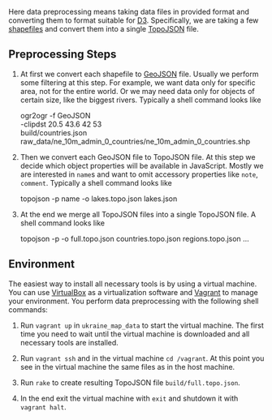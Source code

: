 Here data preprocessing means taking data files in provided format and converting them to format suitable for [D3]( http://d3js.org/).  Specifically, we are taking a few [shapefiles](http://en.wikipedia.org/wiki/Shapefile) and convert them into a single [TopoJSON](https://github.com/mbostock/topojson) file.


## Preprocessing Steps

1. At first we convert each shapefile to [GeoJSON](http://geojson.org/) file.  Usually we perform some filtering at this step.  For example, we want data only for specific area, not for the entire world.  Or we may need data only for objects of certain size, like the biggest rivers.  Typically a shell command looks like

    ogr2ogr -f GeoJSON \
            -clipdst 20.5 43.6 42 53 \
            build/countries.json raw_data/ne_10m_admin_0_countries/ne_10m_admin_0_countries.shp

2. Then we convert each GeoJSON file to TopoJSON file.  At this step we decide which object properties will be available in JavaScript.  Mostly we are interested in `name`s and want to omit accessory properties like `note`, `comment`.  Typically a shell command looks like

    topojson -p name -o lakes.topo.json lakes.json

3. At the end we merge all TopoJSON files into a single TopoJSON file.  A shell command looks like

    topojson -p -o full.topo.json countries.topo.json regions.topo.json …


## Environment

The easiest way to install all necessary tools is by using a virtual machine.  You can use [VirtualBox](https://www.virtualbox.org/) as a virtualization software and [Vagrant](http://www.vagrantup.com/) to manage your environment.  You perform data preprocessing with the following shell commands:

1. Run `vagrant up` in `ukraine_map_data` to start the virtual machine.  The first time you need to wait until the virtual machine is downloaded and all necessary tools are installed.

2. Run `vagrant ssh` and in the virtual machine `cd /vagrant`.  At this point you see in the virtual machine the same files as in the host machine.

3. Run `rake` to create resulting TopoJSON file `build/full.topo.json`.

4. In the end exit the virtual machine with `exit` and shutdown it with `vagrant halt`.
